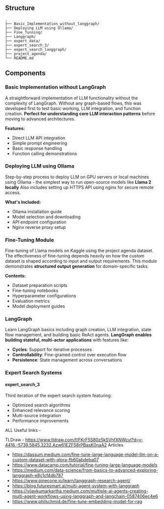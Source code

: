 ##  Structure

```
.
├── Basic_Implementation_without_langgraph/   
├── Deploying LLM using Ollama/              
├── Fine_Tunning/                            
├── Langgraph/                              
├── expert_data/                             
├── expert_search_3/                       
├── expert_search_langgraph/                
├── project_agenda/                          
└── README.md                                
```

## Components

### Basic Implementation without LangGraph
A straightforward implementation of LLM functionality without the complexity of LangGraph. Without any graph-based flows, this was developed first to test basic working, LLM integration, and function creation. **Perfect for understanding core LLM interaction patterns** before moving to advanced architectures.

**Features:**
- Direct LLM API integration
- Simple prompt engineering
- Basic response handling
- Function calling demonstrations

### Deploying LLM using Ollama
Step-by-step process to deploy LLM on GPU servers or local machines using Ollama - the simplest way to run open-source models like **Llama 2 locally** Also includes setting up HTTPS API using nginx for secure remote access.

**What's Included:**
- Ollama installation guide
- Model selection and downloading
- API endpoint configuration
- Nginx reverse proxy setup

### Fine-Tuning Module
Fine-tuning of Llama models on Kaggle using the project agenda dataset. The effectiveness of fine-tuning depends heavily on how the custom dataset is shaped according to input and output requirements. This module demonstrates **structured output generation** for domain-specific tasks.

**Contents:**
- Dataset preparation scripts
- Fine-tuning notebooks
- Hyperparameter configurations
- Evaluation metrics
- Model deployment guides

### LangGraph
Learn LangGraph basics including graph creation, LLM integration, state flow management, and building basic ReAct agents. **LangGraph enables building stateful, multi-actor applications** with features like:

- **Cycles**: Support for iterative processes
- **Controllability**: Fine-grained control over execution flow
- **Persistence**: State management across conversations

### Expert Search Systems

#### expert_search_3
Third iteration of the expert search system featuring:
- Optimized search algorithms
- Enhanced relevance scoring
- Multi-source integration
- Performance improvements

ALL Useful links - 

TLDraw - https://www.tldraw.com/f/FKrF5S80z5kSVhfXNWcyl?d=v-4416.-5739.5845.3232.Azw61EZF58rPBasK0naA2
Articles 
- https://dassum.medium.com/fine-tune-large-language-model-llm-on-a-custom-dataset-with-qlora-fb60abdeba07
- https://www.datacamp.com/tutorial/fine-tuning-large-language-models
- https://medium.com/data-science/from-basics-to-advanced-exploring-langgraph-e8c1cf4db787
- https://www.pinecone.io/learn/langgraph-research-agent/
- https://blog.futuresmart.ai/multi-agent-system-with-langgraph
- https://vijaykumarkartha.medium.com/multiple-ai-agents-creating-multi-agent-workflows-using-langgraph-and-langchain-0587406ec4e6
- https://www.philschmid.de/fine-tune-embedding-model-for-rag
